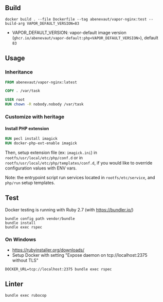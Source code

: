 ## Build

```shell
docker build . --file Dockerfile --tag abenevaut/vapor-nginx:test --build-arg VAPOR_DEFAULT_VERSION=83
```

- VAPOR_DEFAULT_VERSION: vapor-default image version (`ghcr.io/abenevaut/vapor-default:php<VAPOR_DEFAULT_VERSION>`), default `83`

## Usage

### Inheritance

```dockerfile
FROM abenevaut/vapor-nginx:latest

COPY . /var/task

USER root
RUN chown -R nobody.nobody /var/task
```

### Customize with heritage

#### Install PHP extension

```dockerfile
RUN pecl install imagick
RUN docker-php-ext-enable imagick
```

Then, setup extension file (ex: `imagick.ini`) in `rootfs/usr/local/etc/php/conf.d` or in `rootfs/usr/local/etc/php/templates/conf.d`, if you would like to override configuration values with ENV vars.

Note: the entrypoint script run services located in `rootfs/etc/service`, and `php/run` setup templates.

## Test

Docker testing is running with Ruby 2.7 (with https://bundler.io/)

```shell
bundle config path vendor/bundle
bundle install
bundle exec rspec
```

### On Windows

- https://rubyinstaller.org/downloads/
- Setup Docker with setting "Expose daemon on tcp://localhost:2375 without TLS"

```shell
DOCKER_URL=tcp://localhost:2375 bundle exec rspec
```

## Linter

```shell
bundle exec rubocop
```
